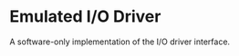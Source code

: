 Emulated I/O Driver
===================

A software-only implementation of the I/O driver interface.